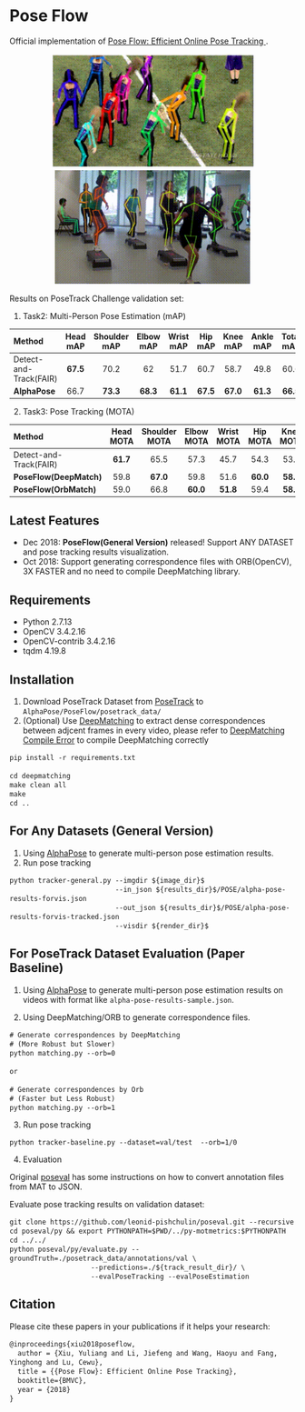 # Pose Flow

Official implementation of [Pose Flow: Efficient Online Pose Tracking ](https://arxiv.org/abs/1802.00977).

<p align='center'>
    <img src="posetrack1.gif", width="360">
    <img src="posetrack2.gif", width="344">
</p>

Results on PoseTrack Challenge validation set:

1. Task2: Multi-Person Pose Estimation (mAP)
<center>

| Method | Head mAP | Shoulder mAP | Elbow mAP | Wrist mAP | Hip mAP | Knee mAP | Ankle mAP | Total mAP |
|:-------|:-----:|:-------:|:-------:|:-------:|:-------:|:-------:|:-------:|:-------:|
| Detect-and-Track(FAIR) | **67.5** | 70.2 | 62 | 51.7 | 60.7 | 58.7 | 49.8 | 60.6 |
| **AlphaPose** | 66.7 | **73.3** | **68.3** | **61.1** | **67.5** | **67.0** | **61.3** | **66.5** |

</center>

2. Task3: Pose Tracking (MOTA)
<center>

| Method | Head MOTA | Shoulder MOTA | Elbow MOTA | Wrist MOTA | Hip MOTA | Knee MOTA | Ankle MOTA | Total MOTA | Total MOTP| Speed(FPS) |
|:-------|:-----:|:-------:|:-------:|:-------:|:-------:|:-------:|:-------:|:-------:|:-------:|:-------:|
| Detect-and-Track(FAIR) | **61.7** | 65.5 | 57.3 | 45.7 | 54.3 | 53.1 | 45.7 | 55.2 | 61.5 |Unknown|
| **PoseFlow(DeepMatch)** | 59.8 | **67.0** | 59.8 | 51.6 | **60.0** | **58.4** | **50.5** | **58.3** | **67.8**|8|
| **PoseFlow(OrbMatch)** | 59.0 | 66.8 | **60.0** | **51.8** | 59.4 | **58.4** | 50.3 | 58.0 | 62.2|24|

</center>

## Latest Features
- Dec 2018: <strong>PoseFlow(General Version)</strong> released! Support ANY DATASET and pose tracking results visualization.
- Oct 2018: Support generating correspondence files with ORB(OpenCV), 3X FASTER and no need to compile DeepMatching library. 

## Requirements

- Python 2.7.13
- OpenCV 3.4.2.16
- OpenCV-contrib 3.4.2.16
- tqdm 4.19.8

## Installation

1. Download PoseTrack Dataset from [PoseTrack](https://posetrack.net/) to `AlphaPose/PoseFlow/posetrack_data/`
2. (Optional) Use [DeepMatching](http://lear.inrialpes.fr/src/deepmatching/) to extract dense correspondences between adjcent frames in every video, please refer to [DeepMatching Compile Error](https://github.com/MVIG-SJTU/AlphaPose/issues/97) to compile DeepMatching correctly

```shell
pip install -r requirements.txt

cd deepmatching
make clean all
make
cd ..
```

## For Any Datasets (General Version)

1. Using [AlphaPose](https://github.com/MVIG-SJTU/AlphaPose/tree/pytorch) to generate multi-person pose estimation results.
2. Run pose tracking


```shell
python tracker-general.py --imgdir ${image_dir}$ 
                          --in_json ${results_dir}$/POSE/alpha-pose-results-forvis.json 
                          --out_json ${results_dir}$/POSE/alpha-pose-results-forvis-tracked.json
                          --visdir ${render_dir}$
```


## For PoseTrack Dataset Evaluation (Paper Baseline)

1. Using [AlphaPose](https://github.com/MVIG-SJTU/AlphaPose/tree/pytorch) to generate multi-person pose estimation results on videos with format like `alpha-pose-results-sample.json`.

2. Using DeepMatching/ORB to generate correspondence files.

```shell
# Generate correspondences by DeepMatching
# (More Robust but Slower)
python matching.py --orb=0 

or

# Generate correspondences by Orb
# (Faster but Less Robust)
python matching.py --orb=1
```

3. Run pose tracking


```shell
python tracker-baseline.py --dataset=val/test  --orb=1/0
```
4. Evaluation

Original [poseval](https://github.com/leonid-pishchulin/poseval) has some instructions on how to convert annotation files from MAT to JSON.

Evaluate pose tracking results on validation dataset:

```shell
git clone https://github.com/leonid-pishchulin/poseval.git --recursive
cd poseval/py && export PYTHONPATH=$PWD/../py-motmetrics:$PYTHONPATH
cd ../../
python poseval/py/evaluate.py --groundTruth=./posetrack_data/annotations/val \
                    --predictions=./${track_result_dir}/ \
                    --evalPoseTracking --evalPoseEstimation
```


## Citation

Please cite these papers in your publications if it helps your research:

    @inproceedings{xiu2018poseflow,
      author = {Xiu, Yuliang and Li, Jiefeng and Wang, Haoyu and Fang, Yinghong and Lu, Cewu},
      title = {{Pose Flow}: Efficient Online Pose Tracking},
      booktitle={BMVC},
      year = {2018}
    }





